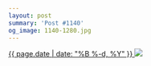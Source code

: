 ```yaml
---
layout: post
summary: 'Post #1140'
og_image: 1140-1280.jpg
---
```


<p>
 <time>
  <a href="/1140">
   {{ page.date | date: "%B %-d, %Y" }}
  </a>
 </time>
 <a href="/1140">
  <img sizes="(min-width: 700px) 50vw, calc(100vw - 2rem)" src="{{ site.assets_url }}/1140-640.jpg" srcset="{{ site.assets_url }}/1140-320.jpg 320w, {{ site.assets_url }}/1140-640.jpg 640w, {{ site.assets_url }}/1140-960.jpg 960w, {{ site.assets_url }}/1140-1280.jpg 1280w"/>
 </a>
</p>
